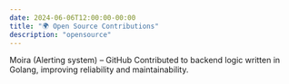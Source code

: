 ```yaml
---
date: 2024-06-06T12:00:00-00:00
title: "🌍 Open Source Contributions"
description: "opensource"
---
```

Moira (Alerting system) – GitHub
Contributed to backend logic written in Golang, improving reliability and maintainability.